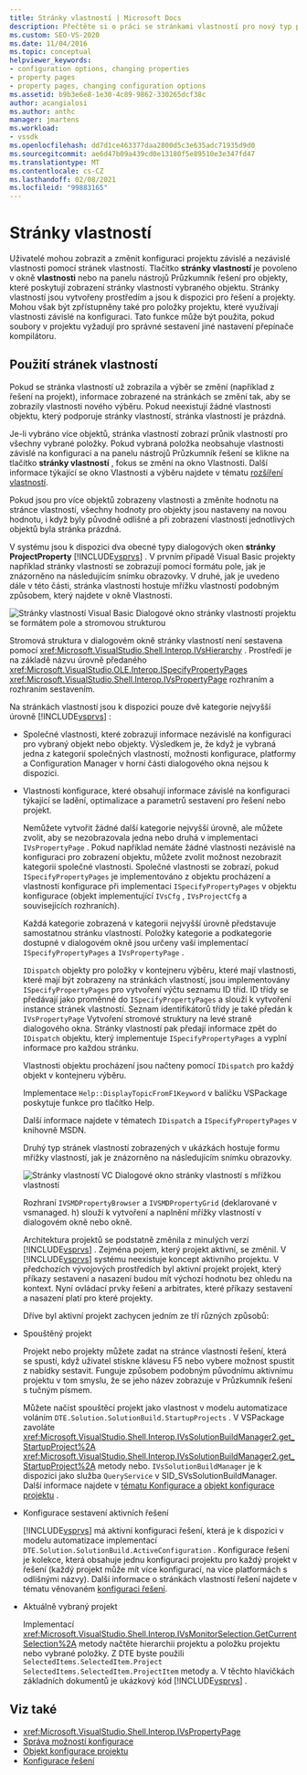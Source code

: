 ```yaml
---
title: Stránky vlastností | Microsoft Docs
description: Přečtěte si o práci se stránkami vlastností pro nový typ projektu v sadě Visual Studio SDK, která umožňuje uživatelům zobrazit a změnit vlastnosti projektu.
ms.custom: SEO-VS-2020
ms.date: 11/04/2016
ms.topic: conceptual
helpviewer_keywords:
- configuration options, changing properties
- property pages
- property pages, changing configuration options
ms.assetid: b9b3e6e8-1e30-4c89-9862-330265dcf38c
author: acangialosi
ms.author: anthc
manager: jmartens
ms.workload:
- vssdk
ms.openlocfilehash: dd7d1ce463377daa2800d5c3e635adc71935d9d0
ms.sourcegitcommit: ae6d47b09a439cd0e13180f5e89510e3e347fd47
ms.translationtype: MT
ms.contentlocale: cs-CZ
ms.lasthandoff: 02/08/2021
ms.locfileid: "99883165"
---
```

# <a name="property-pages"></a>Stránky vlastností
Uživatelé mohou zobrazit a změnit konfiguraci projektu závislé a nezávislé vlastnosti pomocí stránek vlastností. Tlačítko **stránky vlastností** je povoleno v okně **vlastnosti** nebo na panelu nástrojů Průzkumník řešení pro objekty, které poskytují zobrazení stránky vlastností vybraného objektu. Stránky vlastností jsou vytvořeny prostředím a jsou k dispozici pro řešení a projekty. Mohou však být zpřístupněny také pro položky projektu, které využívají vlastnosti závislé na konfiguraci. Tato funkce může být použita, pokud soubory v projektu vyžadují pro správné sestavení jiné nastavení přepínače kompilátoru.

## <a name="using-property-pages"></a>Použití stránek vlastností
 Pokud se stránka vlastností už zobrazila a výběr se změní (například z řešení na projekt), informace zobrazené na stránkách se změní tak, aby se zobrazily vlastnosti nového výběru. Pokud neexistují žádné vlastnosti objektu, který podporuje stránky vlastností, stránka vlastností je prázdná.

 Je-li vybráno více objektů, stránka vlastností zobrazí průnik vlastností pro všechny vybrané položky. Pokud vybraná položka neobsahuje vlastnosti závislé na konfiguraci a na panelu nástrojů Průzkumník řešení se klikne na tlačítko **stránky vlastností** , fokus se změní na okno Vlastnosti. Další informace týkající se okno Vlastnosti a výběru najdete v tématu [rozšíření vlastností](../../extensibility/internals/extending-properties.md).

 Pokud jsou pro více objektů zobrazeny vlastnosti a změníte hodnotu na stránce vlastností, všechny hodnoty pro objekty jsou nastaveny na novou hodnotu, i když byly původně odlišné a při zobrazení vlastností jednotlivých objektů byla stránka prázdná.

 V systému jsou k dispozici dva obecné typy dialogových oken **stránky ProjectProperty** [!INCLUDE[vsprvs](../../code-quality/includes/vsprvs_md.md)] . V prvním případě Visual Basic projekty například stránky vlastností se zobrazují pomocí formátu pole, jak je znázorněno na následujícím snímku obrazovky. V druhé, jak je uvedeno dále v této části, stránka vlastností hostuje mřížku vlastností podobným způsobem, který najdete v okně Vlastnosti.

 ![Stránky vlastností Visual Basic](../../extensibility/internals/media/vsvbproppages.gif "vsVBPropPages") Dialogové okno stránky vlastností projektu se formátem pole a stromovou strukturou

 Stromová struktura v dialogovém okně stránky vlastností není sestavena pomocí <xref:Microsoft.VisualStudio.Shell.Interop.IVsHierarchy> . Prostředí je na základě názvu úrovně předaného <xref:Microsoft.VisualStudio.OLE.Interop.ISpecifyPropertyPages> <xref:Microsoft.VisualStudio.Shell.Interop.IVsPropertyPage> rozhraním a rozhraním sestavením.

 Na stránkách vlastností jsou k dispozici pouze dvě kategorie nejvyšší úrovně [!INCLUDE[vsprvs](../../code-quality/includes/vsprvs_md.md)] :

- Společné vlastnosti, které zobrazují informace nezávislé na konfiguraci pro vybraný objekt nebo objekty. Výsledkem je, že když je vybraná jedna z kategorií společných vlastností, možnosti konfigurace, platformy a Configuration Manager v horní části dialogového okna nejsou k dispozici.

- Vlastnosti konfigurace, které obsahují informace závislé na konfiguraci týkající se ladění, optimalizace a parametrů sestavení pro řešení nebo projekt.

  Nemůžete vytvořit žádné další kategorie nejvyšší úrovně, ale můžete zvolit, aby se nezobrazovala jedna nebo druhá v implementaci `IVsPropertyPage` . Pokud například nemáte žádné vlastnosti nezávislé na konfiguraci pro zobrazení objektu, můžete zvolit možnost nezobrazit kategorii společné vlastnosti. Společné vlastnosti se zobrazí, pokud `ISpecifyPropertyPages` je implementováno z objektu procházení a vlastností konfigurace při implementaci `ISpecifyPropertyPages` v objektu konfigurace (objekt implementující `IVsCfg` , `IVsProjectCfg` a souvisejících rozhraních).

  Každá kategorie zobrazená v kategorii nejvyšší úrovně představuje samostatnou stránku vlastností. Položky kategorie a podkategorie dostupné v dialogovém okně jsou určeny vaší implementací `ISpecifyPropertyPages` a `IVsPropertyPage` .

  `IDispatch` objekty pro položky v kontejneru výběru, které mají vlastnosti, které mají být zobrazeny na stránkách vlastností, jsou implementovány `ISpecifyPropertyPages` pro vytvoření výčtu seznamu ID tříd. ID třídy se předávají jako proměnné do `ISpecifyPropertyPages` a slouží k vytvoření instance stránek vlastností. Seznam identifikátorů třídy je také předán k `IVsPropertyPage` Vytvoření stromové struktury na levé straně dialogového okna. Stránky vlastností pak předají informace zpět do `IDispatch` objektu, který implementuje `ISpecifyPropertyPages` a vyplní informace pro každou stránku.

  Vlastnosti objektu procházení jsou načteny pomocí `IDispatch` pro každý objekt v kontejneru výběru.

  Implementace `Help::DisplayTopicFromF1Keyword` v balíčku VSPackage poskytuje funkce pro tlačítko Help.

  Další informace najdete v tématech `IDispatch` a `ISpecifyPropertyPages` v knihovně MSDN.

  Druhý typ stránek vlastností zobrazených v ukázkách hostuje formu mřížky vlastností, jak je znázorněno na následujícím snímku obrazovky.

  ![Stránky vlastností VC](../../extensibility/internals/media/vsvcproppages.gif "vsVCPropPages") Dialogové okno stránky vlastností s mřížkou vlastností

  Rozhraní `IVSMDPropertyBrowser` a `IVSMDPropertyGrid` (deklarované v vsmanaged. h) slouží k vytvoření a naplnění mřížky vlastností v dialogovém okně nebo okně.

  Architektura projektů se podstatně změnila z minulých verzí [!INCLUDE[vsprvs](../../code-quality/includes/vsprvs_md.md)] . Zejména pojem, který projekt aktivní, se změnil. V [!INCLUDE[vsprvs](../../code-quality/includes/vsprvs_md.md)] systému neexistuje koncept aktivního projektu. V předchozích vývojových prostředích byl aktivní projekt projekt, který příkazy sestavení a nasazení budou mít výchozí hodnotu bez ohledu na kontext. Nyní ovládací prvky řešení a arbitrates, které příkazy sestavení a nasazení platí pro které projekty.

  Dříve byl aktivní projekt zachycen jedním ze tří různých způsobů:

- Spouštěný projekt

   Projekt nebo projekty můžete zadat na stránce vlastností řešení, která se spustí, když uživatel stiskne klávesu F5 nebo vybere možnost spustit z nabídky sestavit. Funguje způsobem podobným původnímu aktivnímu projektu v tom smyslu, že se jeho název zobrazuje v Průzkumník řešení s tučným písmem.

   Můžete načíst spouštěcí projekt jako vlastnost v modelu automatizace voláním `DTE.Solution.SolutionBuild.StartupProjects` . V VSPackage zavoláte <xref:Microsoft.VisualStudio.Shell.Interop.IVsSolutionBuildManager2.get_StartupProject%2A> <xref:Microsoft.VisualStudio.Shell.Interop.IVsSolutionBuildManager2.get_StartupProject%2A> metody nebo. `IVsSolutionBuildManager` je k dispozici jako služba `QueryService` v SID_SVsSolutionBuildManager. Další informace najdete v [tématu Konfigurace a](../../extensibility/internals/solution-configuration.md) [objekt konfigurace projektu](../../extensibility/internals/project-configuration-object.md) .

- Konfigurace sestavení aktivních řešení

   [!INCLUDE[vsprvs](../../code-quality/includes/vsprvs_md.md)] má aktivní konfiguraci řešení, která je k dispozici v modelu automatizace implementací `DTE.Solution.SolutionBuild.ActiveConfiguration` . Konfigurace řešení je kolekce, která obsahuje jednu konfiguraci projektu pro každý projekt v řešení (každý projekt může mít více konfigurací, na více platformách s odlišnými názvy). Další informace o stránkách vlastností řešení najdete v tématu věnovaném [konfiguraci řešení](../../extensibility/internals/solution-configuration.md).

- Aktuálně vybraný projekt

   Implementací <xref:Microsoft.VisualStudio.Shell.Interop.IVsMonitorSelection.GetCurrentSelection%2A> metody načtěte hierarchii projektu a položku projektu nebo vybrané položky. Z DTE byste použili `SelectedItems.SelectedItem.Project` `SelectedItems.SelectedItem.ProjectItem` metody a. V těchto hlavičkách základních dokumentů je ukázkový kód [!INCLUDE[vsprvs](../../code-quality/includes/vsprvs_md.md)] .

## <a name="see-also"></a>Viz také
- <xref:Microsoft.VisualStudio.Shell.Interop.IVsPropertyPage>
- [Správa možností konfigurace](../../extensibility/internals/managing-configuration-options.md)
- [Objekt konfigurace projektu](../../extensibility/internals/project-configuration-object.md)
- [Konfigurace řešení](../../extensibility/internals/solution-configuration.md)
